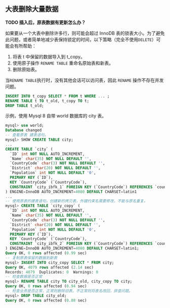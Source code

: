 ## 大表删除大量数据

**TODO 插入后，原表数据有更新怎么办？**

如果要从一个大表中删除许多行，则可能会超过 InnoDB 表的锁表大小。为了避免此问题，或者简单地减少表保持锁定的时间，以下策略（完全不使用`DELETE`）可能会有所帮助：

1. 将表 t 中保留的数据导入到 t_copy。
2. 使用原子操作 `RENAME TABLE` 重命名原始表和新表。
3. 删除原始表。

当`RENAME TABLE`执行时，没有其他会话可以访问表，因此 `RENAME` 操作不存在并发问题。

```sql
INSERT INTO t_copy SELECT * FROM t WHERE ... ;
RENAME TABLE t TO t_old, t_copy TO t;
DROP TABLE t_old;
```

示例，使用 Mysql 8 自带 world 数据库的 city 表。

```sql
mysql> use world;
Database changed
-- 查看原表 建表语句。
mysql> SHOW CREATE TABLE city;
...
CREATE TABLE `city` (
  `ID` int NOT NULL AUTO_INCREMENT,
  `Name` char(35) NOT NULL DEFAULT '',
  `CountryCode` char(3) NOT NULL DEFAULT '',
  `District` char(20) NOT NULL DEFAULT '',
  `Population` int NOT NULL DEFAULT '0',
  PRIMARY KEY (`ID`),
  KEY `CountryCode` (`CountryCode`),
  CONSTRAINT `city_ibfk_1` FOREIGN KEY (`CountryCode`) REFERENCES `country` (`Code`)
) ENGINE=InnoDB AUTO_INCREMENT=4080 DEFAULT CHARSET=latin1 
...
-- 使用原表的建表语句，创建新的拷贝表，外键约束名需要修改，不能与原名重复。
mysql> CREATE TABLE `city_copy` (
  `ID` int NOT NULL AUTO_INCREMENT,
  `Name` char(35) NOT NULL DEFAULT '',
  `CountryCode` char(3) NOT NULL DEFAULT '',
  `District` char(20) NOT NULL DEFAULT '',
  `Population` int NOT NULL DEFAULT '0',
  PRIMARY KEY (`ID`),
  KEY `CountryCode` (`CountryCode`),
  CONSTRAINT `city_ibfk_2` FOREIGN KEY (`CountryCode`) REFERENCES `country` (`Code`)
) ENGINE=InnoDB AUTO_INCREMENT=4080 DEFAULT CHARSET=latin1;
Query OK, 0 rows affected (0.99 sec)
-- 复制原表保留的数据到新表
mysql> INSERT INTO city_copy SELECT * FROM city;
Query OK, 4079 rows affected (2.14 sec)
Records: 4079  Duplicates: 0  Warnings: 0
-- 检查数据是否正常
mysql> RENAME TABLE city TO city_old, city_copy TO city;
Query OK, 0 rows affected (0.94 sec)
-- 检查业务是否正常，正常则删除旧表。不正常则将表名改回，排查问题。
mysql> DROP TABLE city_old;
Query OK, 0 rows affected (0.88 sec)

```


